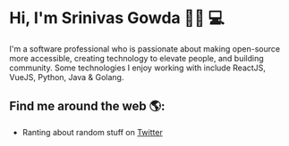 # Hi, I'm Srinivas Gowda 👋🏾 💻

I'm a software professional who is passionate about making open-source more accessible, creating technology to elevate people, and building community. Some technologies I enjoy working with include ReactJS, VueJS, Python, Java & Golang. 


## Find me around the web 🌎:
- Ranting about random stuff on <a href="https://twitter.com/linuxsavvy">Twitter</a>

